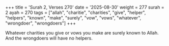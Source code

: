 +++
title = 'Surah 2, Verses 270'
date = '2025-08-30'
weight = 277
surah = 2
ayah = 270
tags = ["allah", "charitie", "charities", "give", "helper", "helpers", "known", "make", "surely", "vow", "vows", "whatever", "wrongdoer", "wrongdoers"]
+++

Whatever charities you give or vows you make are surely known to Allah. And the wrongdoers will have no helpers.